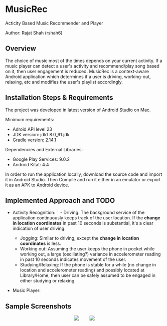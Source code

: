 # MusicRec
Acticity Based Music Recommender and Player

Author: Rajat Shah (rshah6)

## Overview
The choice of music most of the times depends on your current activity. If a music player can detect a user's activity and recommend/play song based on it, then user engagement is reduced. MusicRec is a context-aware Android application which determines if a user is driving, working-out, relaxing, etc and modifies the user's playlist accordingly.

## Installation Steps & Requirements
The project was developed in latest version of Android Studio on Mac.

Minimum requirements:
- Adroid API level 23
- JDK version: jdk1.8.0_91.jdk
- Gradle version: 2.14.1

Dependencies and External Libraries:
- Google Play Services: 9.0.2
- Android Kitat: 4.4

In order to run the application locally, download the source code and import it in Android Studio. Then Compile and run it either in an emulator or export it as an APK to Android device.

## Implemented Approach and TODO
- Activity Recognition:
    - Driving: The background service of the application continuously keeps track of the user location. If the **change in location coordinates** in past 10 seconds is substantial, it's a clear indication of user driving.
    - Jogging: Similar to driving, except the **change in location coordinates** is less.
    - Working out: Assuming the user keeps the phone in pocket while working out, a large (oscillating?) variance in accelerometer reading in past 10 seconds indicates movement of the user.
    - Studying/Relaxing: If the phone is stable for a while (no change in location and accelerometer reading) and possibly located at Library/Home, then user can be safely assumed to be engaged in either studying or relaxing.
    
- Music Player:

## Sample Screenshots
<p align="center">
  <img src="https://media.giphy.com/media/26ufcVxET21XK5HUI/giphy.gif" style="margin-right:30px" />
  <img src="https://media.giphy.com/media/26ufdf0kAOt3Gniko/giphy.gif" />
</p>
